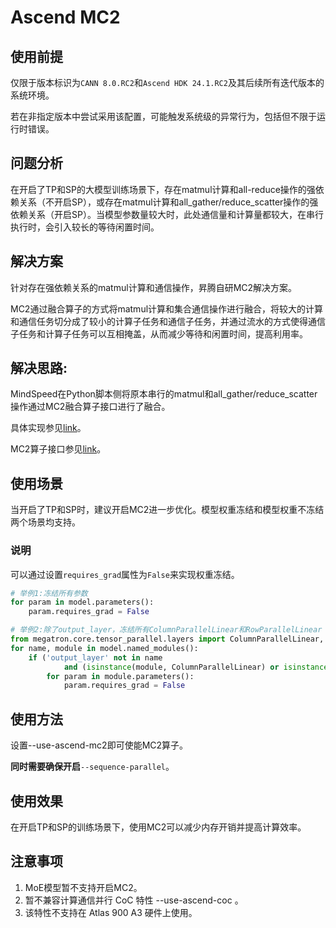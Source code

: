 # Ascend MC2

## 使用前提
仅限于版本标识为`CANN 8.0.RC2`和`Ascend HDK 24.1.RC2`及其后续所有迭代版本的系统环境。

若在非指定版本中尝试采用该配置，可能触发系统级的异常行为，包括但不限于运行时错误。

## 问题分析

在开启了TP和SP的大模型训练场景下，存在matmul计算和all-reduce操作的强依赖关系（不开启SP），或存在matmul计算和all_gather/reduce_scatter操作的强依赖关系（开启SP）。当模型参数量较大时，此处通信量和计算量都较大，在串行执行时，会引入较长的等待闲置时间。

## 解决方案

针对存在强依赖关系的matmul计算和通信操作，昇腾自研MC2解决方案。

MC2通过融合算子的方式将matmul计算和集合通信操作进行融合，将较大的计算和通信任务切分成了较小的计算子任务和通信子任务，并通过流水的方式使得通信子任务和计算子任务可以互相掩盖，从而减少等待和闲置时间，提高利用率。

## 解决思路:

MindSpeed在Python脚本侧将原本串行的matmul和all_gather/reduce_scatter操作通过MC2融合算子接口进行了融合。

具体实现参见[link](../../mindspeed/core/tensor_parallel/ascend_turbo/mc2_linears_seq_parallel.py)。

MC2算子接口参见[link](https://www.hiascend.com/document/detail/zh/Pytorch/60RC1/apiref/apilist/ptaoplist_000449.html)。

## 使用场景

当开启了TP和SP时，建议开启MC2进一步优化。模型权重冻结和模型权重不冻结两个场景均支持。

### 说明
可以通过设置`requires_grad`属性为`False`来实现权重冻结。
```python
# 举例1:冻结所有参数
for param in model.parameters():
    param.requires_grad = False
```

```python
# 举例2:除了output_layer，冻结所有ColumnParallelLinear和RowParallelLinear
from megatron.core.tensor_parallel.layers import ColumnParallelLinear, RowParallelLinear
for name, module in model.named_modules():
    if ('output_layer' not in name
            and (isinstance(module, ColumnParallelLinear) or isinstance(module, RowParallelLinear))):
        for param in module.parameters():
            param.requires_grad = False
```

## 使用方法

设置--use-ascend-mc2即可使能MC2算子。


**同时需要确保开启**`--sequence-parallel`。

## 使用效果

在开启TP和SP的训练场景下，使用MC2可以减少内存开销并提高计算效率。

## 注意事项

1. MoE模型暂不支持开启MC2。
2. 暂不兼容计算通信并行 CoC 特性 --use-ascend-coc 。
3. 该特性不支持在 Atlas 900 A3 硬件上使用。
